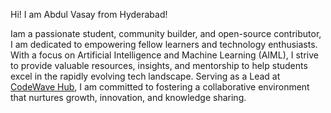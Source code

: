 Hi! I am Abdul Vasay from Hyderabad!

Iam a passionate student, community builder, and open-source contributor, I am dedicated to empowering fellow learners and technology enthusiasts. With a focus on Artificial Intelligence and Machine Learning (AIML), I strive to provide valuable resources, insights, and mentorship to help students excel in the rapidly evolving tech landscape.
Serving as a Lead at [CodeWave Hub](https://www.linkedin.com/company/codewavehub/), I am committed to fostering a collaborative environment that nurtures growth, innovation, and knowledge sharing.
